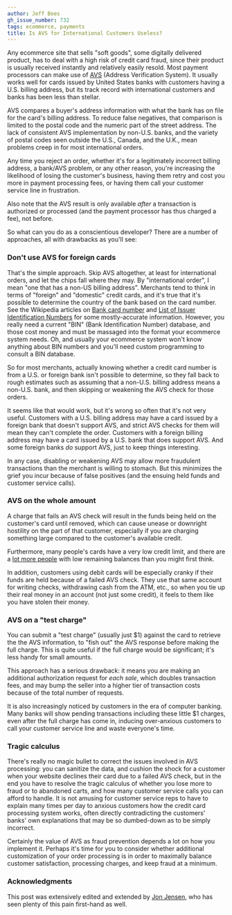 ```yaml
---
author: Jeff Boes
gh_issue_number: 732
tags: ecommerce, payments
title: Is AVS for International Customers Useless?
---
```


Any ecommerce site that sells "soft goods", some digitally delivered product, has to deal with a high risk of credit card fraud, since their product is usually received instantly and relatively easily resold. Most payment processors can make use of [AVS](http://en.wikipedia.org/wiki/Address_Verification_System) (Address Verification System). It usually works well for cards issued by United States banks with customers having a U.S. billing address, but its track record with international customers and banks has been less than stellar.

AVS compares a buyer's address information with what the bank has on file for the card's billing address. To reduce false negatives, that comparison is limited to the postal code and the numeric part of the street address. The lack of consistent AVS implementation by non-U.S. banks, and the variety of postal codes seen outside the U.S., Canada, and the U.K., mean problems creep in for most international orders.

Any time you reject an order, whether it's for a legitimately incorrect billing address, a bank/AVS problem, or any other reason, you're increasing the likelihood of losing the customer's business, having them retry and cost you more in payment processing fees, or having them call your customer service line in frustration.

Also note that the AVS result is only available *after* a transaction is authorized or processed (and the payment processor has thus charged a fee), not before.

So what can you do as a conscientious developer? There are a number of approaches, all with drawbacks as you'll see:

### Don't use AVS for foreign cards

That's the simple approach. Skip AVS altogether, at least for international orders, and let the chips fall where they may. By "international order", I mean "one that has a non-US billing address". Merchants tend to think in terms of "foreign" and "domestic" credit cards, and it's true that it's possible to determine the country of the bank based on the card number. See the Wikipedia articles on [Bank card number](http://en.wikipedia.org/wiki/Bank_card_number) and [List of Issuer Identification Numbers](http://en.wikipedia.org/wiki/List_of_Issuer_Identification_Numbers) for some mostly-accurate information. However, you really need a current "BIN" (Bank Identification Number) database, and those cost money and must be massaged into the format your ecommerce system needs. Oh, and usually your ecommerce system won't know anything about BIN numbers and you'll need custom programming to consult a BIN database.

So for most merchants, actually knowing whether a credit card number is from a U.S. or foreign bank isn't possible to determine, so they fall back to rough estimates such as assuming that a non-U.S. billing address means a non-U.S. bank, and then skipping or weakening the AVS check for those orders.

It seems like that would work, but it's wrong so often that it's not very useful. Customers with a U.S. billing address may have a card issued by a foreign bank that doesn't support AVS, and strict AVS checks for them will mean they can't complete the order. Customers with a foreign billing address may have a card issued by a U.S. bank that does support AVS. And some foreign banks *do* support AVS, just to keep things interesting.

In any case, disabling or weakening AVS may allow more fraudulent transactions than the merchant is willing to stomach. But this minimizes the grief you incur because of false positives (and the ensuing held funds and customer service calls).

### AVS on the whole amount

A charge that fails an AVS check will result in the funds being held on the customer's card until removed, which can cause unease or downright hostility on the part of that customer, especially if you are charging something large compared to the customer's available credit.

Furthermore, many people's cards have a very low credit limit, and there are a [lot more people](http://mymoneycounselor.com/credit-card-debt-trends) with low remaining balances than you might first think.

In addition, customers using debit cards will be especially cranky if their funds are held because of a failed AVS check. They use that same account for writing checks, withdrawing cash from the ATM, etc., so when you tie up their real money in an account (not just some credit), it feels to them like you have stolen their money.

### AVS on a "test charge"

You can submit a "test charge" (usually just $1) against the card to retrieve the the AVS information, to "fish out" the AVS response before making the full charge. This is quite useful if the full charge would be significant; it's less handy for small amounts.

This approach has a serious drawback: it means you are making an additional authorization request for *each sale*, which doubles transaction fees, and may bump the seller into a higher tier of transaction costs because of the total number of requests.

It is also increasingly noticed by customers in the era of computer banking. Many banks will show pending transactions including these little $1 charges, even after the full charge has come in, inducing over-anxious customers to call your customer service line and waste everyone's time.

### Tragic calculus

There's really no magic bullet to correct the issues involved in AVS processing: you can sanitize the data, and cushion the shock for a customer when your website declines their card due to a failed AVS check, but in the end you have to resolve the tragic calculus of whether you lose more to fraud or to abandoned carts, and how many customer service calls you can afford to handle. It is not amusing for customer service reps to have to explain many times per day to anxious customers how the credit card processing system works, often directly contradicting the customers' banks' own explanations that may be so dumbed-down as to be simply incorrect.

Certainly the value of AVS as fraud prevention depends a lot on how you implement it. Perhaps it's time for you to consider whether additional customization of your order processing is in order to maximally balance customer satisfaction, processing charges, and keep fraud at a minimum.

### Acknowledgments

This post was extensively edited and extended by [Jon Jensen](/team/jon_jensen), who has seen plenty of this pain first-hand as well.
